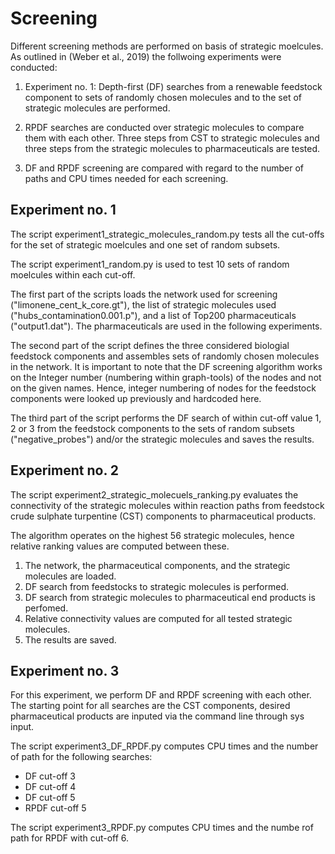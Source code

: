 # Screening 

Different screening methods are performed on basis of strategic moelcules. As outlined in (Weber et al., 2019) the follwoing experiments were conducted: 

1. Experiment no. 1: Depth-first (DF) searches from a renewable feedstock component to sets of randomly chosen molecules and to the set of strategic molecules are performed. 

2. RPDF searches are conducted over strategic molecules to compare them with each other. Three steps from CST to strategic molecules and three steps from the strategic molecules to pharmaceuticals are tested.
3. DF and RPDF screening are compared with regard to the number of paths and CPU times needed for each screening.


## Experiment no. 1

The script experiment1_strategic_molecules_random.py tests all the cut-offs for the set of strategic moelcules and one set of random subsets. 

The script experiment1_random.py is used to test 10 sets of random moelcules within each cut-off.

The first part of the scripts loads the network used for screening ("limonene_cent_k_core.gt"), the list of strategic molecules used ("hubs_contamination0.001.p"), and a list of Top200 pharmaceuticals ("output1.dat"). The pharmaceuticals are used in the following experiments. 

The second part of the script defines the three considered biologial feedstock components and assembles sets of randomly chosen molecules in the network. It is important to note that the DF screening algorithm works on the Integer number (numbering within graph-tools) of the nodes and not on the given names. Hence, integer numbering of nodes for the feedstock components were looked up previously and hardcoded here. 

The third part of the script performs the DF search of within cut-off value 1, 2 or 3 from the feedstock components to the sets of random subsets ("negative_probes") and/or the strategic molecules and saves the results. 

## Experiment no. 2
The script experiment2_strategic_molecuels_ranking.py evaluates the connectivity of the strategic molecules within reaction paths from feedstock crude sulphate turpentine (CST) components to pharmaceutical products. 

The algorithm operates on the highest 56 strategic molecules, hence relative ranking values are computed between these. 

1. The network, the pharmaceutical components, and the strategic molecules are loaded.
2. DF search from feedstocks to strategic molecules is performed.
3. DF search from strategic molecules to pharmaceutical end products is perfomed.
4. Relative connectivity values are computed for all tested strategic molecules.
5. The results are saved. 


## Experiment no. 3
For this experiment, we perform DF and RPDF screening with each other. The starting point for all searches are the CST components, desired pharmaceutical products are inputed via the command line through sys input. 

The script experiment3_DF_RPDF.py computes CPU times and the number of path for the following searches:

- DF cut-off 3
- DF cut-off 4
- DF cut-off 5
- RPDF cut-off 5

The script experiment3_RPDF.py computes CPU times and the numbe rof path for RPDF with cut-off 6. 




